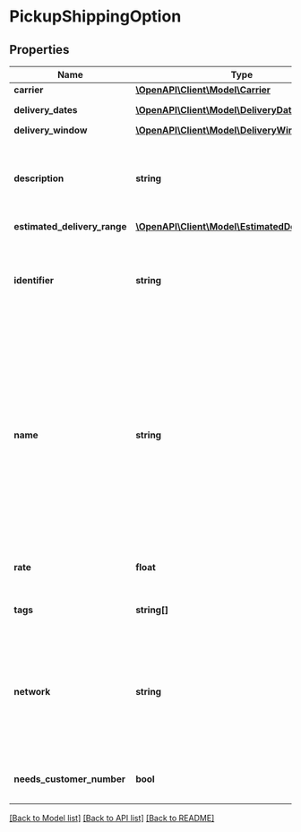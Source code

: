 # PickupShippingOption

## Properties
Name | Type | Description | Notes
------------ | ------------- | ------------- | -------------
**carrier** | [**\OpenAPI\Client\Model\Carrier**](Carrier.md) |  | [optional] 
**delivery_dates** | [**\OpenAPI\Client\Model\DeliveryDate[]**](DeliveryDate.md) | Contains delivery date objects. | [optional] 
**delivery_window** | [**\OpenAPI\Client\Model\DeliveryWindow**](DeliveryWindow.md) |  | [optional] 
**description** | **string** | The contents of the &#x60;details&#x60; field for localized shipping option names you have configured in your Paazl web app account under *Settings&gt;Paazl Perfect&gt;Shipping options*. | [optional] 
**estimated_delivery_range** | [**\OpenAPI\Client\Model\EstimatedDeliveryRange**](EstimatedDeliveryRange.md) |  | [optional] 
**identifier** | **string** | A shipping option&#39;s Paazl code. You will find a list of the identifiers of the shipping options available to your webshop in your webshop account under *Settings&gt;Account&gt;Overview of shipping options*. | [optional] 
**name** | **string** | The name of the shipping option as it appears in the Paazl Sell widget. This can have one of three values, in order of ascending priority:  1.  The Paazl \&quot;default description\&quot; for a shipping option (hard-coded in Paazl)  2.  The (customized) \&quot;description\&quot; of a shipping option (configured by [Paazl Customer Support](mailto:support@paazl.com))  3.  The localized name of a shipping option (you can configure this in the Paazl web app under *Settings&gt;Paazl Perfect&gt;Shipping options*.) | [optional] 
**rate** | **float** | The shipping rate defined for the shipping option concerned in you webshop&#39;s delivery matrix. | [optional] 
**tags** | **string[]** | Codes that are used to filter returned shipping options for display. | [optional] 
**network** | **string** | Specifies what type(s) of pickup locations you want Paazl to send you:  &amp;#8226; \&quot;CARRIER\&quot;: carrier pickup location  &amp;#8226; \&quot;STORE\&quot;: click &amp;amp; collect pickup location  &amp;#8226; \&quot;ALL\&quot;: both types of pickup location | [optional] 
**needs_customer_number** | **bool** | If the shipping option concerned delivers to a DHL PackStation, this element will be set to &#x60;true&#x60;. | [optional] 

[[Back to Model list]](../README.md#documentation-for-models) [[Back to API list]](../README.md#documentation-for-api-endpoints) [[Back to README]](../README.md)


